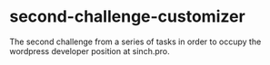 # second-challenge-customizer
The second challenge from a series of tasks in order to occupy the wordpress developer position at sinch.pro.
